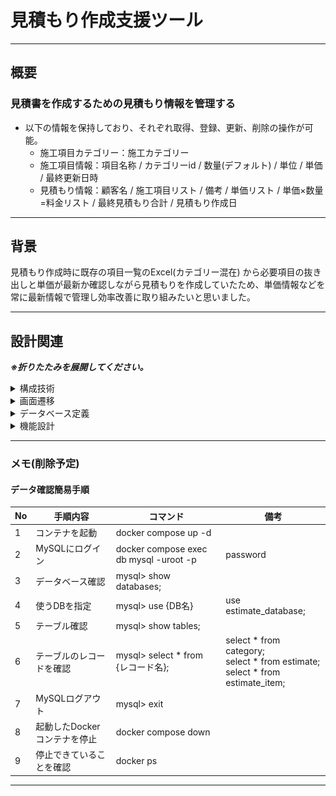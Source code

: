 # 見積もり作成支援ツール

***

## 概要

### 見積書を作成するための見積もり情報を管理する

- 以下の情報を保持しており、それぞれ取得、登録、更新、削除の操作が可能。
    - 施工項目カテゴリー：施工カテゴリー
    - 施工項目情報：項目名称 / カテゴリーid / 数量(デフォルト) / 単位 / 単価 / 最終更新日時
    - 見積もり情報：顧客名 / 施工項目リスト / 備考 / 単価リスト / 単価×数量=料金リスト / 最終見積もり合計 / 見積もり作成日

***

## 背景

見積もり作成時に既存の項目一覧のExcel(カテゴリー混在)
から必要項目の抜き出しと単価が最新か確認しながら見積もりを作成していたため、単価情報などを常に最新情報で管理し効率改善に取り組みたいと思いました。
***

## 設計関連

**_※折りたたみを展開してください。_**
<details>
<summary>構成技術</summary>

- バックエンド: Java, Spring Boot
- フロントエンド: React, TypeScript(予定)
- その他
    - MySQL
    - Docker
    - 自動テスト
    - CI (GitHub Actions)
    - AWSデプロイ

#### Spring Boot 設定

| Project     | Gradle Project |
|-------------|----------------|
| Spring Boot | 3.2.2          |
| Language    | Java           |
| Packaging   | Jar            |
| Java        | 17             |

</details>

<details>
<summary>画面遷移</summary>

![見積もり支援システム画面遷移.png](image/screenTransition.png)
</details>

<details>
<summary>データベース定義</summary>

**_データ構造_**

![見積もりシステムデータ構造.png](image/dataStructure.png)

**_ER図_**

![データベースER図.png](image/databaseER.png)

※要sql定義ファイル参照
</details>

<details>
<summary>機能設計</summary>

### URL設計

| カテゴリー管理機能 | 詳細           | URL            |
|-----------|--------------|----------------|
| 全件取得      | 一覧取得         | /category      |
| 新規登録      | 新規カテゴリー登録    | /category      |
| リストの編集    | 指定したidの内容更新  | /category/{id} |
| 削除        | 指定したidのデータ削除 | /category/{id} |

| 施工項目管理機能 | 詳細               | URL                               |
|----------|------------------|-----------------------------------|
| 全件取得     | 一覧取得             | /estimate-item                    |
| 絞り込み検索   | 指定したカテゴリーidで一覧取得 | /estimate-item?category-id= ⚪︎⚪︎︎ |
| 新規登録     | 新規施工項目の登録        | /estimate-item                    |
| リストの編集   | 指定したidの内容更新      | /estimate-item/{id}               |
| 削除       | 指定したidのデータ削除     | /estimate-item/{id}               |

| 見積もり情報管理機能 | 詳細           | URL            |
|------------|--------------|----------------|
| 全件取得       | 一覧取得         | /estimate      |
| 新規登録       | 新規カテゴリー登録    | /estimate      |
| リストの編集     | 指定したidの内容更新  | /estimate/{id} |
| 削除         | 指定したidのデータ削除 | /estimate/{id} |

***

</details>

***

### メモ(削除予定)

#### データ確認簡易手順

| No | 手順内容               | コマンド	                                   | 備考                                                                                 |
|----|--------------------|-----------------------------------------|------------------------------------------------------------------------------------|
| 1  | コンテナを起動	           | docker compose up -d                    |                                                                                    |
| 2  | MySQLにログイン	        | docker compose exec db mysql -uroot -p	 | password                                                                           |
| 3  | データベース確認	          | mysql> show databases;                  |                                                                                    |
| 4  | 使うDBを指定	           | mysql> use {DB名}                        | use estimate_database;                                                             |
| 5  | テーブル確認	            | mysql> show tables;                     |                                                                                    |
| 6  | テーブルのレコードを確認	      | mysql> select * from {レコード名};           | select * from category;<br>select * from estimate;<br>select * from estimate_item; |
| 7  | MySQLログアウト	        | mysql> exit                             |                                                                                    |
| 8  | 起動したDockerコンテナを停止	 | docker compose down                     |                                                                                    |
| 9  | 停止できていることを確認	      | docker ps	                              |                                                                                    |

***
